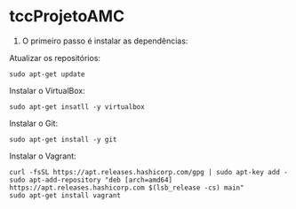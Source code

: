 # tccProjetoAMC

1. O primeiro passo é instalar as dependências:

Atualizar os repositórios:
```
sudo apt-get update
```

Instalar o VirtualBox:
```
sudo apt-get insatll -y virtualbox
```

Instalar o Git:
```
sudo apt-get install -y git
```
Instalar o Vagrant:
```
curl -fsSL https://apt.releases.hashicorp.com/gpg | sudo apt-key add -
sudo apt-add-repository "deb [arch=amd64] https://apt.releases.hashicorp.com $(lsb_release -cs) main"
sudo apt-get install vagrant
```

